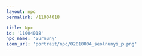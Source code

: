 ```yaml
---
layout: npc
permalink: /11004018

title: Npc
id: '11004018'
npc_name: 'Surnuny'
icon_url: 'portrait/npc/02010004_seolnunyi_p.png'
---
```

